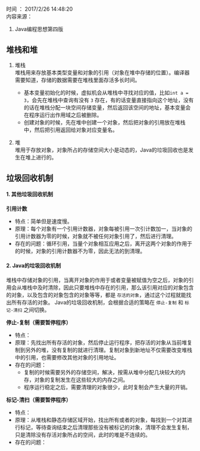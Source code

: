 ##  
时间 ： 2017/2/26 14:48:20   
内容来源：  

1. Java编程思想第四版

## 堆栈和堆
1. 堆栈  
	堆栈用来存放基本类型变量和对象的引用（对象在堆中存储的位置）。编译器需要知道，存储的数据需要在堆栈里面存活多长时间。  
	* 基本变量初始化的时候，虚拟机会从堆栈中寻找对应的值，比如`int a = 3`，会先在堆栈中查询有没有 `3` 存在，有的话变量直接指向这个地址，没有的话在堆栈分配一块空间存储变量，然后返回该空间的地址，基本变量会在程序运行出作用域之后被删除。
	* 创建对象的时候，先在堆中创建一个对象，然后把对象的引用放在堆栈中，然后把引用返回给对象对应变量名。


2. 堆  
堆用于存放对象，对象所占的存储空间大小是动态的，Java的垃圾回收也是发生在堆上进行的。

## 垃圾回收机制

#### 1. 其他垃圾回收机制

**引用计数**  
  
* 特点：简单但是速度慢。  
* 原理：每个对象有一个引用计数器，对象每被引用一次引计数加一，当对象的引用计数器为零的时候，对象就不被任何对象引用了，然后进行清理。
* 存在的问题：循环引用，当量个对象相互应用之后，离开这两个对象的作用于的时候，对象的引用计数器不为零，因此无法的到清理。

#### 2. Java的垃圾回收机制
堆栈中存储对象的引用，当离开对象的作用于或者变量被赋值为空之后，对象的引用会从堆栈中及时清除，因此只要堆栈中存在的引用，那么该引用对应的对象包含的对象，以及包含的对象包含的对象等等，都是 `存活的对象`，通过这个过程就能找出所有存活的对象。
Java的垃圾回收机制，会根据合适的策略在 `停止-复制` 和 `标记-清扫` 之间切换。

**停止-复制（需要暂停程序）**
  
* 特点：
* 原理：先找出所有存活的对象，然后停止运行程序，把存活的对象从当前堆复制到另外的堆，没有复制的就进行清理。复制对象到新地址不仅需要改变堆栈中的引用，也需要修改其他对象的引用地址。
* 存在的问题：
	* 复制的时候需要另外的存储空间，解决，按需从堆中分配几块较大的内存，对象的复制发生在这些较大的内存之间。
	* 程序运行稳定之后，需要清理的对象很少，此时复制会产生大量的开销。

**标记-清扫（需要暂停程序）**

* 特点：
* 原理：从堆栈和静态存储区域开始，找出所有或者的对象，每找到一个对其进行标记，等待查询结束之后清理那些没有被标记的对象，清理不会发生复制，只是清除没有存活对象所占的空间，此时的堆是不连续的。
* 存在的问题：